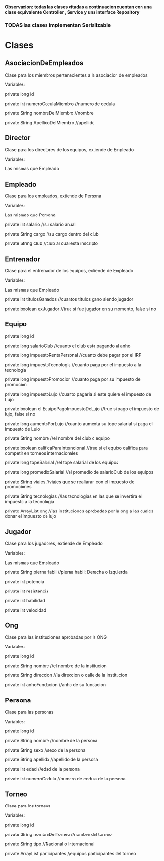 #### Observacion: todas las clases citadas a continuacion cuentan con una clase equivalente <nombreDeLaClase>Controller , <NombreDeLaClase>Service y una interface <NombreDeLaClase>Repository

### TODAS las clases implementan Serializable


# Clases

## AsociacionDeEmpleados

Clase para los miembros pertenecientes a la asociacion de empleados

Variables:

private long id

private int numeroCeculaMiembro //numero de cedula

private String nombreDelMiembro //nombre

private String ApellidoDelMiembro //apellido


## Director

Clase para los directores de los equipos, extiende de Empleado

Variables:

Las mismas que Empleado


## Empleado

Clase para los empleados, extiende de Persona

Variables:

Las mismas que Persona

private int salario //su salario anual

private String cargo //su cargo dentro del club

private String club //club al cual esta inscripto


## Entrenador

Clase para el entrenador de los equipos, extiende de Empleado

Variables:

Las mismas que Empleado

private int titulosGanados //cuantos titulos gano siendo jugador

private boolean exJugador //true si fue jugador en su momento, false si no


## Equipo

private long id

private long salarioClub //cuanto el club esta pagando al anho

private long impuestoRentaPersonal //cuanto debe pagar por el IRP

private long impuestoTecnologia //cuanto paga por el impuesto a la tecnologia

private long impuestoPromocion //cuanto paga por su impuesto de promocion

private long impuestoLujo //cuanto pagaria si este quiere el impuesto de Lujo

private boolean el EquipoPagoImpuestoDeLujo //true si pago el impuesto de lujo, false si no

private long aumentoPorLujo //cuanto aumenta su tope salarial si paga el impuesto de Lujo

private String nombre //el nombre del club o equipo

private boolean calificaParaInterncional //true si el equipo califica para competir en torneos internacionales

private long topeSalarial //el tope salarial de los equipos

private long promedioSalarial //el promedio de salarioClub de los equipos

private String viajes //viajes que se realiaran con el impuesto de promociones

private String tecnologias //las tecnologias en las que se invertira el impuesto a la tecnologia

private ArrayList<String> ong //las instituciones aprobadas por la ong a las cuales donar el impuesto de lujo


## Jugador

Clase para los jugadores, extiende de Empleado

Variables:

Las mismas que Empleado

private String piernaHabil //pierna habil: Derecha o Izquierda

private int potencia

private int resistencia

private int habilidad

private int velocidad


## Ong

Clase para las instituciones aprobadas por la ONG

Variables:

private long id

private String nombre //el nombre de la institucion

private String direccion //la direccion o calle de la institucion

private int anhoFundacion //anho de su fundacion


## Persona

Clase para las personas

Variables:

private long id

private String nombre //nombre de la persona

private String sexo //sexo de la persona

private String apellido //apellido de la persona

private int edad //edad de la persona

private int numeroCedula //numero de cedula de la persona


## Torneo

Clase para los torneos

Variables:

private long id

private String nombreDelTorneo //nombre del torneo

private String tipo //Nacional o Internacional

private ArrayList<String> participantes //equipos participantes del torneo
